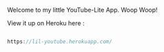 Welcome to my little YouTube-Lite App. Woop Woop!

View it up on Heroku here :

``` javascript

https://lil-youtube.herokuapp.com/

```

